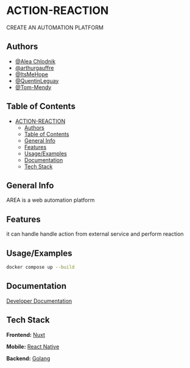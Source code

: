 # ACTION-REACTION

CREATE AN AUTOMATION PLATFORM

## Authors

- [@Alea Chlodnik](https://www.github.com/AleaChlodnik)
- [@arthurgauffre](https://github.com/arthurgauffre)
- [@ItsMeHope](https://github.com/ItsMeHope)
- [@QuentinLeguay](https://www.github.com/QuentinLeguay)
- [@Tom-Mendy](https://www.github.com/Tom-Mendy)

## Table of Contents

- [ACTION-REACTION](#action-reaction)
  - [Authors](#authors)
  - [Table of Contents](#table-of-contents)
  - [General Info](#general-info)
  - [Features](#features)
  - [Usage/Examples](#usageexamples)
  - [Documentation](#documentation)
  - [Tech Stack](#tech-stack)

## General Info

AREA is a web automation platform

## Features

it can handle handle action from external service and perform reaction

## Usage/Examples

```bash
docker compose up --build
```

## Documentation

[Developer Documentation](./docs/DeveloperDocumentation.md)

## Tech Stack

**Frontend:** [Nuxt](https://nuxt.com/)

**Mobile:** [React Native](https://reactnative.dev/)

**Backend:** [Golang](https://golang.google.cn/)
